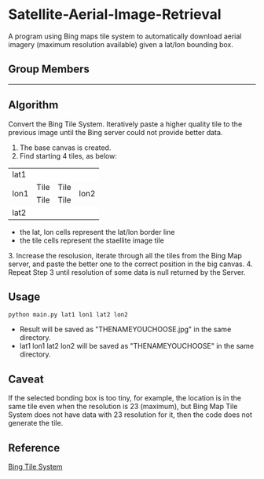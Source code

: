 # Satellite-Aerial-Image-Retrieval

A program using Bing maps tile system to automatically download aerial imagery (maximum resolution available) given a lat/lon bounding box.

## Group Members 
* * *

## Algorithm
Convert the Bing Tile System. 
Iteratively paste a higher quality tile to the previous image until the Bing server could not provide better data.
1. The base canvas is created.
2. Find starting 4 tiles, as below:
<table>
  <tr>
    <td colspan=4 style="background: white; border: none">lat1</td>
  </tr>
  <tr>
    <td rowspan=2>lon1</td>
    <td >Tile</td>
    <td>Tile</td>
    <td rowspan=2>lon2</td>
  </tr>
  <tr>
    <td>Tile</td>
    <td>Tile</td>
  </tr>
  <tr>
    <td colspan=4 style="background: white; border: none">lat2</td>
  </tr>
</table>
<ul> 
  <li>the lat, lon cells represent the lat/lon border line</li>
  <li>the tile cells represent the staellite image tile</li>
</ul>
3. Increase the resolusion, iterate through all the tiles from the Bing Map server, and paste the better one to the correct position in the big canvas.
4. Repeat Step 3 until resolution of some data is null returned by the Server.

## Usage
```
python main.py lat1 lon1 lat2 lon2
```
* Result will be saved as "THENAMEYOUCHOOSE.jpg" in the same directory.
* lat1 lon1 lat2 lon2 will be saved as "THENAMEYOUCHOOSE" in the same directory.

## Caveat 
If the selected bonding box is too tiny, for example, the location is in the same tile even when the resolution is 23 (maximum), but Bing Map Tile System does not have data with 23 resolution for it, then the code does not generate the tile.

## Reference
[Bing Tile System](https://msdn.microsoft.com/en-us/library/bb259689.aspx#Anchor_0)
